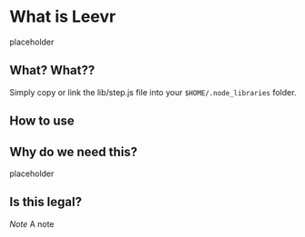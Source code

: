 # What is Leevr

placeholder

## What? What??

Simply copy or link the lib/step.js file into your `$HOME/.node_libraries` folder.

## How to use


## Why do we need this?

placeholder

## Is this legal?


*Note* A note